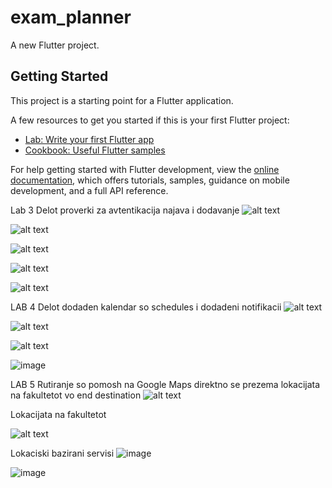 # exam_planner

A new Flutter project.

## Getting Started

This project is a starting point for a Flutter application.

A few resources to get you started if this is your first Flutter project:

- [Lab: Write your first Flutter app](https://docs.flutter.dev/get-started/codelab)
- [Cookbook: Useful Flutter samples](https://docs.flutter.dev/cookbook)

For help getting started with Flutter development, view the
[online documentation](https://docs.flutter.dev/), which offers tutorials,
samples, guidance on mobile development, and a full API reference.

Lab 3 Delot proverki za avtentikacija najava i dodavanje 
![alt text](image.png)

![alt text](image-1.png)

![alt text](image-2.png)

![alt text](image-3.png)

![alt text](image-4.png)



LAB 4 Delot dodaden kalendar so schedules i dodadeni notifikacii
![alt text](image-5.png)


![alt text](image-6.png)

![alt text](image-7.png)


![image](https://github.com/MARtinMarjan/exam_planner/assets/100298572/b62a370d-11ea-4aba-a33e-21291b563807)



LAB 5 
Rutiranje so pomosh na Google Maps direktno se prezema lokacijata na fakultetot vo end destination
![alt text](image-8.png)

Lokacijata na fakultetot

![alt text](image-9.png)



Lokaciski bazirani servisi
![image](https://github.com/MARtinMarjan/exam_planner/assets/100298572/2ca222aa-f19c-4c2b-99b4-a13b95148dc3)


![image](https://github.com/MARtinMarjan/exam_planner/assets/100298572/ee38ed0a-f843-4b77-bda5-bc42bc1d668e)

